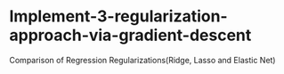 # Implement-3-regularization-approach-via-gradient-descent
Comparison of Regression Regularizations(Ridge, Lasso and Elastic Net)
